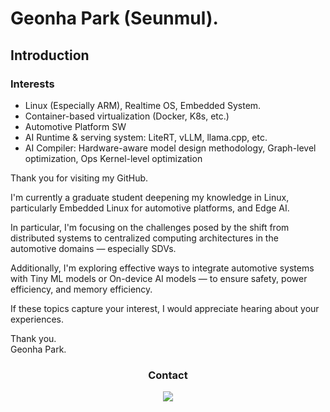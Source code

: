 # Geonha Park (Seunmul).

## Introduction

### Interests
- Linux (Especially ARM), Realtime OS, Embedded System.
- Container-based virtualization (Docker, K8s, etc.)
- Automotive Platform SW
- AI Runtime & serving system: LiteRT, vLLM, llama.cpp, etc.
- AI Compiler: Hardware-aware model design methodology, Graph-level optimization, Ops Kernel-level optimization


Thank you for visiting my GitHub.   
   
I'm currently a graduate student deepening my knowledge in Linux, particularly Embedded Linux for automotive platforms, and Edge AI.

In particular, I'm focusing on the challenges posed by the shift from distributed systems to centralized computing architectures in the automotive domains — especially SDVs.   

Additionally, I'm exploring effective ways to integrate automotive systems with Tiny ML models or On-device AI models — to ensure safety, power efficiency, and memory efficiency.

If these topics capture your interest, I would appreciate hearing about your experiences. 

Thank you.   
Geonha Park.


<h3 align="center"> Contact </h3>
<div align="center">
  <a href="mailto:geonhab504@gmail.com">
    <img
      src="https://img.shields.io/badge/geonhab504@gmail.com-D14836?style=for-the-badge&logo=gmail&logoColor=white"/>
  </a>
</div>



<!--
**Seunmul/Seunmul** is a ✨ _special_ ✨ repository because its `README.md` (this file) appears on your GitHub profile.

Here are some ideas to get you started:

- 🔭 I’m currently working on ...
- 🌱 I’m currently learning ...
- 👯 I’m looking to collaborate on ...
- 🤔 I’m looking for help with ...
- 💬 Ask me about ...
- 📫 How to reach me: ...
- 😄 Pronouns: ...
- ⚡ Fun fact: ...
-->
